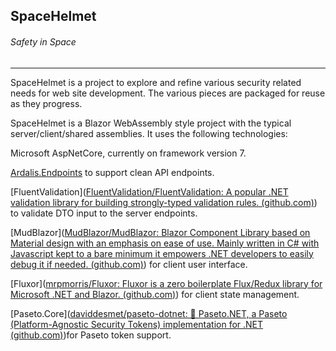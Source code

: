 ## SpaceHelmet

###### Safety in Space

---

SpaceHelmet is a project to explore and refine various security related needs for web site development. The various pieces are packaged for reuse as they progress.

SpaceHelmet is a Blazor WebAssembly style project with the typical server/client/shared assemblies. It uses the following technologies:

Microsoft AspNetCore, currently on framework version 7.

[Ardalis.Endpoints] to support clean API endpoints.

[FluentValidation]([FluentValidation/FluentValidation: A popular .NET validation library for building strongly-typed validation rules. (github.com)](https://github.com/FluentValidation/FluentValidation)) to validate DTO input to the server endpoints.

[MudBlazor]([MudBlazor/MudBlazor: Blazor Component Library based on Material design with an emphasis on ease of use. Mainly written in C# with Javascript kept to a bare minimum it empowers .NET developers to easily debug it if needed. (github.com)](https://github.com/MudBlazor/MudBlazor/)) for client user interface.

[Fluxor]([mrpmorris/Fluxor: Fluxor is a zero boilerplate Flux/Redux library for Microsoft .NET and Blazor. (github.com)](https://github.com/mrpmorris/Fluxor)) for client state management.

[Paseto.Core]([daviddesmet/paseto-dotnet: 🔑 Paseto.NET, a Paseto (Platform-Agnostic Security Tokens) implementation for .NET (github.com)](https://github.com/daviddesmet/paseto-dotnet))for Paseto token support.







[Ardalis.Endpoints]: https://github.com/ardalis/ApiEndpoints
